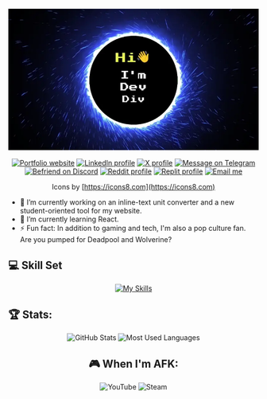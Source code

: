 <div align="center">
  
![Header](introduction.webp)

[![Portfolio website](https://img.icons8.com/?size=64&id=8bVNpI807DcA&format=png&color=000000)](https://www.iamdevdiv.com)
[![LinkedIn profile](https://img.icons8.com/?size=64&id=xuvGCOXi8Wyg&format=png&color=000000)](https://www.linkedin.com/in/iamdevdiv)
[![X profile](https://img.icons8.com/?size=64&id=ClbD5JTFM7FA&format=png&color=000000)](https://x.com/iamdevdiv)
[![Message on Telegram](https://img.icons8.com/?size=64&id=oWiuH0jFiU0R&format=png&color=000000)](https://t.me/iamdevdiv)
[![Befriend on Discord](https://img.icons8.com/?size=64&id=2mIgusGquJFz&format=png&color=000000)](https://discord.com/users/791132483159982111)
[![Reddit profile](https://img.icons8.com/?size=64&id=RxrmFiKvK8TP&format=png&color=000000)](https://www.reddit.com/user/iamdevdiv)
[![Replit profile](https://img.icons8.com/?size=64&id=FnhiFHcPQyOa&format=png&color=000000)]([https://www.reddit.com/user/iamdevdiv](https://replit.com/@iamdevdiv))
[![Email me](https://img.icons8.com/?size=64&id=xLIkjgcmFOsC&format=png&color=000000)](mailto:divyanshu@iamdevdiv.com)

Icons by [https://icons8.com](https://icons8.com)

</div>

- 🔭 I’m currently working on an inline-text unit converter and a new student-oriented tool for my website.
- 🌱 I’m currently learning React.
- ⚡ Fun fact: In addition to gaming and tech, I'm also a pop culture fan. Are you pumped for Deadpool and Wolverine?


## 💻 Skill Set

<div align="center">
  
[![My Skills](https://skillicons.dev/icons?i=html,css,js,nodejs,mongodb,python)](https://skillicons.dev)

</div>

## 🏆 Stats:

<div align="center">
    <img height=175 alt="GitHub Stats" src="https://github-readme-stats.vercel.app/api?username=iamdevdiv&show_icons=true&count_private=true&theme=dark">
    <img height=175 alt="Most Used Languages" src="https://github-readme-stats.vercel.app/api/top-langs/?username=iamdevdiv&layout=compact&theme=dark">
</p>

## 🎮 When I'm AFK:

![YouTube](https://img.shields.io/badge/youtube-%23000000.svg?style=for-the-badge&logo=youtube&logoColor=red)
![Steam](https://img.shields.io/badge/steam-%23000000.svg?style=for-the-badge&logo=steam&logoColor=white)
